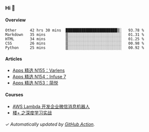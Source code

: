### Hi 👋

#### Overview

<!--START_SECTION:waka-->
```text
Other      42 hrs 30 mins  ███████████████████████▒░   93.78 % 
Markdown   35 mins         ▒░░░░░░░░░░░░░░░░░░░░░░░░   01.31 % 
HTML       34 mins         ▒░░░░░░░░░░░░░░░░░░░░░░░░   01.25 % 
CSS        26 mins         ▒░░░░░░░░░░░░░░░░░░░░░░░░   00.98 % 
Python     25 mins         ▒░░░░░░░░░░░░░░░░░░░░░░░░   00.92 % 
```
<!--END_SECTION:waka-->

#### Articles

<!-- BLOG:START -->
- [Apps 精选 N155：Varlens](https://huhuhang.com/post/product-hunt/product-hunt-n155)
- [Apps 精选 N154：Infuse 7](https://huhuhang.com/post/product-hunt/product-hunt-n154)
- [Apps 精选 N153：简悦](https://huhuhang.com/post/product-hunt/product-hunt-n153)
<!-- BLOG:END -->

#### Courses

<!-- SYL:START -->
- [AWS Lambda 开发企业微信消息机器人](https://lanqiao.cn/courses/2868)
- [楼+ 之深度学习实战](https://lanqiao.cn/courses/2617)
<!-- SYL:END -->

###### ✓ Automatically updated by [GitHub Action](https://github.com/huhuhang/huhuhang/actions).
